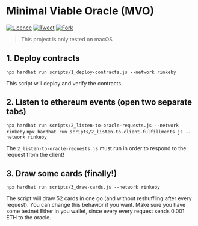 <!--
  Title: Minimal Viable Oracle (MVO)
  Description: Connect your Ethereum smart contract to any real world API using the oracle pattern!
  Author: @noahliechti
  -->

# Minimal Viable Oracle (MVO)

[![Licence](https://img.shields.io/github/license/noahliechti/minimal-viable-oracle?style=social)](https://github.com/noahliechti/minimal-viable-oracle/blob/main/LICENSE)
[![Tweet](https://img.shields.io/twitter/url/https/github.com/jonsn0w/hyde.svg?style=social)](http://twitter.com/intent/tweet?text=Check%20out%20%40noahliechti%27s%20Minimal%20Viable%20Oracle%20%28MVO%29.%20A%20way%20to%20connect%20your%20Ethereum%20smart%20contract%20to%20any%20real%20world%20API%20using%20the%20oracle%20pattern%21&url=https://github.com/noahliechti/minimal-viable-oracle)
[![Fork](https://img.shields.io/github/forks/noahliechti/minimal-viable-oracle?style=social)](https://github.com/noahliechti/minimal-viable-oracle/fork)

> This project is only tested on macOS

## 1. Deploy contracts

`npx hardhat run scripts/1_deploy-contracts.js --network rinkeby`

This script will deploy and verify the contracts.

## 2. Listen to ethereum events (open two separate tabs)

`npx hardhat run scripts/2_listen-to-oracle-requests.js --network rinkeby`
`npx hardhat run scripts/2_listen-to-client-fulfillments.js --network rinkeby`

The `2_listen-to-oracle-requests.js` must run in order to respond to the request from the client!

## 3. Draw some cards (finally!)

`npx hardhat run scripts/3_draw-cards.js --network rinkeby`

The script will draw 52 cards in one go (and without reshuffling after every request). You can change this behavior if you want. Make sure you have some testnet Ether in you wallet, since every every request sends 0.001 ETH to the oracle.

<!-- ### Draw 52 cards from the same deck without shuffling in between (each card appears once)

```javascript
[
  "0x3748",
  "0x4b43",
  "0x3448",
  "0x5143",
  "0x4b48",
  "0x3348",
  "0x4b44",
  "0x4148",
  "0x4144",
  "0x3048",
  "0x3244",
  "0x3753",
  "0x5144",
  "0x4143",
  "0x3844",
  "0x4a53",
  "0x3648",
  "0x5148",
  "0x3948",
  "0x4153",
  "0x3543",
  "0x3043",
  "0x3453",
  "0x3544",
  "0x3943",
  "0x3443",
  "0x3344",
  "0x3553",
  "0x4a48",
  "0x3653",
  "0x5153",
  "0x3848",
  "0x3243",
  "0x3548",
  "0x3744",
  "0x3053",
  "0x3253",
  "0x3853",
  "0x3843",
  "0x3953",
  "0x4a43",
  "0x3644",
  "0x3444",
  "0x4b53",
  "0x4a44",
  "0x3248",
  "0x3044",
  "0x3643",
  "0x3353",
  "0x3343",
  "0x3944",
  "0x3743",
];
```

### Draw 52 cards and reshuffle after every draw (there can be duplicates)

```javascript
[
  "0x3653",
  "0x3843",
  "0x3348",
  "0x5148",
  "0x4a44",
  "0x3444",
  "0x3443",
  "0x5153",
  "0x4a53",
  "0x5153",
  "0x3844",
  "0x5153",
  "0x3243",
  "0x4a53",
  "0x5143",
  "0x3543",
  "0x3553",
  "0x5144",
  "0x5144",
  "0x3053",
  "0x3253",
  "0x4b48",
  "0x3443",
  "0x3844",
  "0x3843",
  "0x3653",
  "0x3843",
  "0x3353",
  "0x3553",
  "0x5148",
  "0x3853",
  "0x3244",
  "0x3244",
  "0x4a43",
  "0x5143",
  "0x4143",
  "0x4b48",
  "0x4a48",
  "0x3348",
  "0x3044",
  "0x3748",
  "0x5144",
  "0x3253",
  "0x3944",
  "0x3653",
  "0x5153",
  "0x4b48",
  "0x4148",
  "0x3453",
  "0x5148",
  "0x3648",
  "0x3253",
];
``` -->
